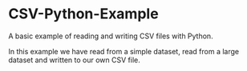 # CSV-Python-Example
A basic example of reading and writing CSV files with Python.

In this example we have read from a simple dataset, read from a large dataset and written to our own CSV file.
